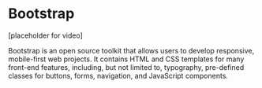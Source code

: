 # Bootstrap

[placeholder for video]

Bootstrap is an open source toolkit that allows users to develop responsive, mobile-first web projects. It contains HTML and CSS templates for many front-end features, including, but not limited to, typography, pre-defined classes for buttons, forms, navigation, and JavaScript components.